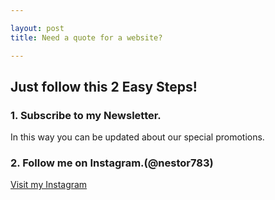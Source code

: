 ```yaml
---

layout: post
title: Need a quote for a website?

---
```

## Just follow this 2 Easy Steps!

### 1. Subscribe to my Newsletter.

In this way you can be updated about our special promotions.

### 2. Follow me on Instagram.(@nestor783)

[Visit my Instagram](https://instagram.com/nestorcbello/)
